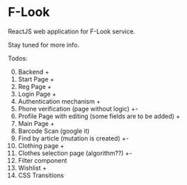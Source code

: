 # F-Look
ReactJS web application for F-Look service. 

Stay tuned for more info.


Todos:

0. Backend +
1. Start Page +
2. Reg Page +
3. Login Page +
4. Authentication mechanism +
5. Phone verification (page without logic) +- 
6. Profile Page with editing (some fields are to be added) +
7. Main Page +
8. Barcode Scan (google it)	
9. Find by article (mutation is created) +-
10. Clothing page	+
11. Clothes selection page (algorithm??) +-
12. Filter component
13. Wishlist +
14. CSS Transitions
